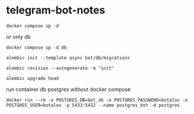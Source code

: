 # telegram-bot-notes

```
docker compose up -d 
```
or only db
```commandline
docker compose up -d db
```
```commandline
alembic init --template async bot/db/migrations
```
```commandline
alembic revision --autogenerate -m "init"
```
```commandline
alembic upgrade head
```
run container db postgres without docker compose 
```commandline
docker run --rm -e POSTGRES_DB=bot_db -e POSTGRES_PASSWORD=botalov -e POSTGRES_USER=botalov -p 5433:5432 --name postgres_bot -d postgres
```